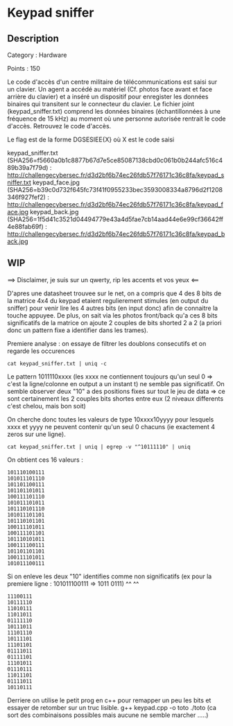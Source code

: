 # Keypad sniffer

## Description
Category : Hardware

Points : 150

Le code d'accès d'un centre militaire de télécommunications est saisi sur un clavier. Un agent a accédé au matériel (Cf. photos face avant et face arrière du clavier) et a inséré un dispositif pour enregister les données binaires qui transitent sur le connecteur du clavier. Le fichier joint (keypad_sniffer.txt) comprend les données binaires (échantillonnées à une fréquence de 15 kHz) au moment où une personne autorisée rentrait le code d'accès. Retrouvez le code d'accès.

Le flag est de la forme DGSESIEE{X} où X est le code saisi

keypad_sniffer.txt (SHA256=f5660a0b1c8877b67d7e5ce85087138cbd0c061b0b244afc516c489b39a7f79d) : http://challengecybersec.fr/d3d2bf6b74ec26fdb57f76171c36c8fa/keypad_sniffer.txt
keypad_face.jpg (SHA256=b39c0d732f645fc73f41f0955233bec3593008334a8796d2f1208346f927fef2) : http://challengecybersec.fr/d3d2bf6b74ec26fdb57f76171c36c8fa/keypad_face.jpg
keypad_back.jpg (SHA256=1f5d41c3521d04494779e43a4d5fae7cb14aad44e6e99cf36642ff4e88fab69f) : http://challengecybersec.fr/d3d2bf6b74ec26fdb57f76171c36c8fa/keypad_back.jpg 

## WIP

==> Disclaimer, je suis sur un qwerty, rip les accents et vos yeux <==

D'apres une datasheet trouvee sur le net, on a compris que 4 des 8 bits de la matrice 4x4 du keypad etaient regulierement stimules (en output du sniffer) pour venir lire les 4 autres bits (en input donc) afin de connaitre la touche appuyee.
De plus, on sait via les photos front/back qu'a ces 8 bits significatifs de la matrice on ajoute 2 couples de bits shorted 2 a 2 (a priori donc un pattern fixe a identifier dans les trames).

Premiere analyse : on essaye de filtrer les doublons consecutifs et on regarde les occurences

```
cat keypad_sniffer.txt | uniq -c
```

Le pattern 1011110xxxx (les xxxx ne contiennent toujours qu'un seul 0 => c'est la ligne/colonne en output a un instant t) ne semble pas significatif.
On semble observer deux "10" a des positions fixes sur tout le jeu de data => ce sont certainement les 2 couples bits shortes entre eux (2 niveaux differents c'est chelou, mais bon soit)

On cherche donc toutes les valeurs de type 10xxxx10yyyy pour lesquels xxxx et yyyy ne peuvent contenir qu'un seul 0 chacuns (ie exactement 4 zeros sur une ligne).

```
cat keypad_sniffer.txt | uniq | egrep -v "^10111110" | uniq
```

On obtient ces 16 valeurs :

```
101110100111
101011101110
101101100111
101101101011
100111101110
101011101011
101110101110
101011101101
101110101101
100111101011
100111101101
101110101011
100111100111
101101101101
100111101011
101011100111
```

Si on enleve les deux "10" identifies comme non significatifs (ex pour la premiere ligne : 101011100111 => 1011 0111)
                                                                                           ^^    ^^
```
11100111
10111110
11010111
11011011
01111110
10111011
11101110
10111101
11101101
01111011
01111101
11101011
01110111
11011101
01111011
10110111
```

Derriere on utilise le petit prog en c++ pour remapper un peu les bits et essayer de retomber sur un truc lisible.
g++ keypad.cpp -o toto
./toto (ca sort des combinaisons possibles mais aucune ne semble marcher .....)
